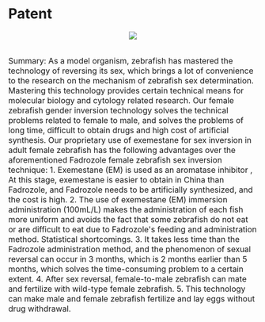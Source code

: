 # Patent
<div align=center>
  <img src="https://user-images.githubusercontent.com/47686371/153538305-2776c74d-365a-4762-87d9-fe2a2a5135d2.png">
</div>
<br>

<font size=3>
  <p>
    Summary: As a model organism, zebrafish has mastered the technology of reversing its sex, which brings a lot of convenience to the research on the
    mechanism of zebrafish
    sex determination. Mastering this technology provides certain technical means for molecular biology and cytology related research. Our female zebrafish gender inversion
    technology solves the technical problems related to female to male, and solves the problems of long time, difficult to obtain drugs and high cost of artificial synthesis.
    Our proprietary use of exemestane for sex inversion in adult female zebrafish has the following advantages over the aforementioned Fadrozole female zebrafish sex inversion
    technique: 1. Exemestane (EM) is used as an aromatase inhibitor , At this stage, exemestane is easier to obtain in China than Fadrozole, and Fadrozole needs to be artificially
    synthesized, and the cost is high. 2. The use of exemestane (EM) immersion administration (100mL/L) makes the administration of each fish more uniform and avoids the fact that
    some zebrafish do not eat or are difficult to eat due to Fadrozole's feeding and administration method. Statistical shortcomings. 3. It takes less time than the Fadrozole
    administration method, and the phenomenon of sexual reversal can occur in 3 months, which is 2 months earlier than 5 months, which solves the time-consuming problem to a
    certain extent. 4. After sex reversal, female-to-male zebrafish can mate and fertilize with wild-type female zebrafish. 5. This technology can make male and female zebrafish
    fertilize and lay eggs without drug withdrawal. 
  </p>
</font>

